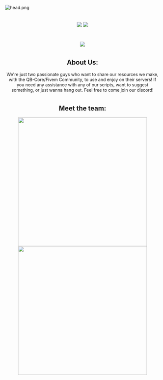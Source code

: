 ![head.png](https://i.imgur.com/TYLJbjH.jpeg)
#

<p align="center">
<a href="https://www.discord.gg/cHd2cvMYZF"><img src="https://img.shields.io/discord/979284356730327070?color=d63f50&label=Our%20Discord%21&labelColor=000000&logo=discord&logoColor=FFFFFF&style=flat-square"></a>
<a href="https://github.com/priyanshumay"><img src="https://shields-io-visitor-counter.herokuapp.com/badge?page=MB-Development2022&label=Visitors&labelColor=000000&logo=GitHub&logoColor=FFFFFF&color=d63f50&style=flat-square"></a>
</p><br>

<p align="center">
<a href="https://github.com/MB-Development2022/mb-handling"><img src="https://img.shields.io/badge/-Latest%20Release-000000?style=flat-square&logo=github&logoColor=white"></a>
</p>

#

<h2 align="center"> About Us:</h2>
<p align="center">
We're just two passionate guys who want to share our resources we make, with the QB-Core/Fivem Community, to use and enjoy on their servers! If you need any assistance with any of our scripts, want to suggest something, or just wanna hang out. Feel free to come join our discord!
</p>

#

<h2 align="center"> Meet the team:</h2>
<p align="center">
<a href=https://ko-fi.com/socallmeastro><img width="420" src=https://github-readme-stats.vercel.app/api?username=SoCallMeAstro&count_private=true&include_all_commits=true&show_icons=true&title_color=ff4b60&text_color=ffffff&icon_color=ff4b60&hide_border=false&bg_color=000000&layout=compact&hide_title=false&hide_rank=false><a>
<a href=https://github.com/ItzKizar><img width="420" src=https://github-readme-stats.vercel.app/api?username=ItzKizar&count_private=true&include_all_commits=true&show_icons=true&title_color=ff4b60&text_color=ffffff&icon_color=ff4b60&hide_border=false&bg_color=000000&layout=compact&
</p>

